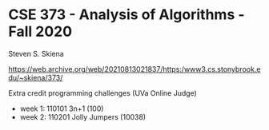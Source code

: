 # CSE 373 - Analysis of Algorithms - Fall 2020

Steven S. Skiena

https://web.archive.org/web/20210813021837/https:/www3.cs.stonybrook.edu/~skiena/373/

Extra credit programming challenges (UVa Online Judge)

- week 1: 110101 3n+1 (100)
- week 2: 110201 Jolly Jumpers (10038)
